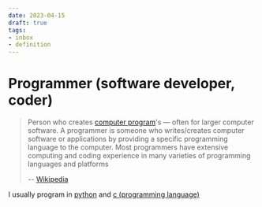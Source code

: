 ```yaml
---
date: 2023-04-15
draft: true
tags:
- inbox
- definition
---
```


# Programmer (software developer, coder)

> Person who creates [computer program](./computer%20program.md)'s — often for larger
> computer software. A programmer is someone who writes/creates computer
> software or applications by providing a specific programming language to the
> computer. Most programmers have extensive computing and coding experience in
> many varieties of programming languages and platforms
>
> -- [Wikipedia](https://en.wikipedia.org/wiki/Programmer)

I usually program in [python](./python.md) and [c (programming language)](./c%20%28programming%20language%29.md)